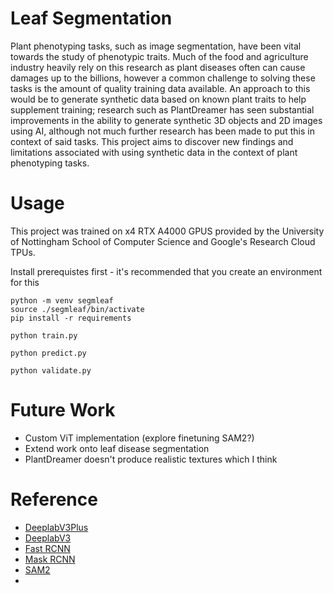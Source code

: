 # Leaf Segmentation
Plant phenotyping tasks, such as image segmentation, have been vital towards the study of phenotypic traits. Much of the food and agriculture industry heavily rely on this research as plant diseases often can cause damages up to the billions, however a common challenge to solving these tasks is the amount of quality training data available. An approach to this would be to generate synthetic data based on known plant traits to help supplement training; research such as PlantDreamer has seen substantial improvements in the ability to generate synthetic 3D objects and 2D images using AI, although not much further research has been made to put this in context of said tasks. This project aims to discover new findings and limitations associated with using synthetic data in the context of plant phenotyping tasks. 


# Usage
This project was trained on x4 RTX A4000 GPUS provided by the University of Nottingham School of Computer Science and Google's Research Cloud TPUs.

Install prerequistes first - it's recommended that you create an environment for this
```
python -m venv segmleaf
source ./segmleaf/bin/activate
pip install -r requirements
```

```
python train.py
```

```
python predict.py
```

```
python validate.py
```

# Future Work
- Custom ViT implementation (explore finetuning SAM2?)
- Extend work onto leaf disease segmentation
- PlantDreamer doesn't produce realistic textures which I think  

# Reference
- [DeeplabV3Plus]()
- [DeeplabV3]()
- [Fast RCNN]()
- [Mask RCNN]()
- [SAM2]()
- 
